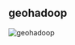 ## geohadoop

![geohadoop](https://user-images.githubusercontent.com/35132300/58724881-644d1200-83e6-11e9-899a-a2f17555e478.PNG)

